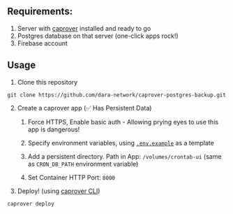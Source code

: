 ## Requirements:

1. Server with [caprover](https://caprover.com/) installed and ready to go
2. Postgres database on that server (one-click apps rock!)
3. Firebase account

## Usage

1. Clone this repository
```
git clone https://github.com/dara-network/caprover-postgres-backup.git 
```
2. Create a caprover app (✅ Has Persistent Data)
    
    1. Force HTTPS, Enable basic auth - Allowing prying eyes to use this app is dangerous! 
    
    2. Specify environment variables, using [`.env.example`](.env.example) as a template
    
    3. Add a persistent directory. Path in App: `/volumes/crontab-ui` (same as `CRON_DB_PATH` environment variable)
    
    4. Set Container HTTP Port: `8000`
    
3. Deploy! (using [caprover CLI](https://caprover.com/docs/get-started.html#step-3-install-caprover-cli))
```
caprover deploy
```
